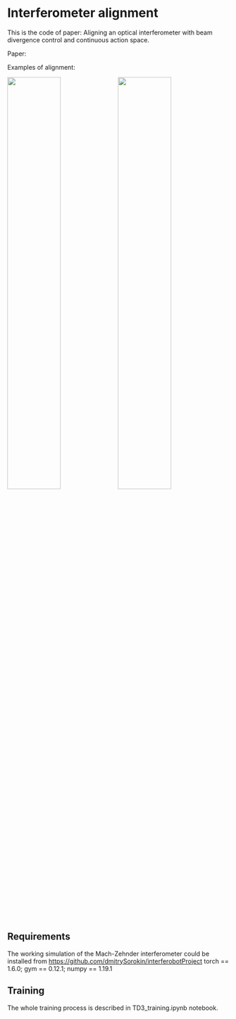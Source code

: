 # Interferometer alignment
This is the code of paper: Aligning an optical interferometer with beam divergence control and continuous action space.

Paper: 

Examples of alignment:

<!-- ![fig1](https://github.com/Stepan-Makarenko/RL_interferometer_alignment/blob/main/) -->
<img src="/media/fig1.gif" width="49%" height="49%"/> <img src="/media/fig2.gif" width="49%" height="49%"/>
<!-- ![fig2](https://github.com/Stepan-Makarenko/RL_interferometer_alignment/blob/main/media/fig2.gif) -->

## Requirements
The working simulation of the Mach-Zehnder interferometer could be installed from https://github.com/dmitrySorokin/interferobotProject
torch == 1.6.0;
gym == 0.12.1;
numpy == 1.19.1

## Training
The whole training process is described in TD3_training.ipynb notebook.
